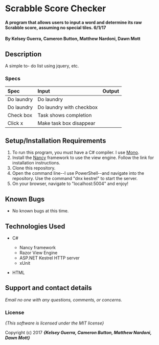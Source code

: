 # Scrabble Score Checker

#### A program that allows users to input a word and determine its raw Scrabble score, assuming no special tiles. 6/1/17

#### By **Kelsey Guerra, Cameron Button, Matthew Nardoni, Dawn Mott**

## Description

A simple to- do list using jquery, etc.


### Specs
| Spec | Input | Output |
| :-------------     | :------------- | :------------- |
| Do laundry | Do laundry |
| Do laundry | Do laundry with checkbox |
| Check box  | Task shows completion |
| Click x    | Make task box disappear |

## Setup/Installation Requirements

1. To run this program, you must have a C# compiler. I use [Mono](http://www.mono-project.com).
2. Install the [Nancy](http://nancyfx.org/) framework to use the view engine. Follow the link for installation instructions.
3. Clone this repository.
4. Open the command line--I use PowerShell--and navigate into the repository. Use the command "dnx kestrel" to start the server.
5. On your browser, navigate to "localhost:5004" and enjoy!

## Known Bugs
* No known bugs at this time.

## Technologies Used
* C#
  * Nancy framework
  * Razor View Engine
  * ASP.NET Kestrel HTTP server
  * xUnit

* HTML

## Support and contact details

_Email no one with any questions, comments, or concerns._

### License

*{This software is licensed under the MIT license}*

Copyright (c) 2017 **_{Kelsey Guerra, Cameron Button, Matthew Nardoni, Dawn Mott}_**
